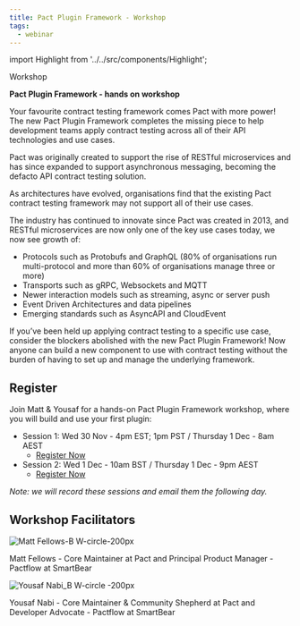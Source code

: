 ```yaml
---
title: Pact Plugin Framework - Workshop
tags:
  - webinar
---
```


import Highlight from '../../src/components/Highlight';

<Highlight color="#25c2a0">Workshop</Highlight><p/>

**Pact Plugin Framework - hands on workshop**

Your favourite contract testing framework comes Pact with more power! The new Pact Plugin Framework completes the missing piece to help development teams apply contract testing across all of their API technologies and use cases.

Pact was originally created to support the rise of RESTful microservices and has since expanded to support asynchronous messaging, becoming the defacto API contract testing solution.

As architectures have evolved, organisations find that the existing Pact contract testing framework may not support all of their use cases.

The industry has continued to innovate since Pact was created in 2013, and RESTful microservices are now only one of the key use cases today, we now see growth of:

* Protocols such as Protobufs and GraphQL (80% of organisations run multi-protocol and more than 60% of organisations manage three or more)
* Transports such as gRPC, Websockets and MQTT
* Newer interaction models such as streaming, async or server push
* Event Driven Architectures and data pipelines
* Emerging standards such as AsyncAPI and CloudEvent

If you’ve been held up applying contract testing to a specific use case, consider the blockers abolished with the new Pact Plugin Framework! Now anyone can build a new component to use with contract testing without the burden of having to set up and manage the underlying framework.

Register
---

Join Matt & Yousaf for a hands-on Pact Plugin Framework workshop, where you will build and use your first plugin: 

* Session 1: Wed 30 Nov - 4pm EST; 1pm PST / Thursday 1 Dec - 8am AEST
  * [Register Now](https://smartbear.zoom.us/webinar/register/WN_JnLf8Gm8TminRlZDkoZJXQ)
* Session 2: Wed 1 Dec - 10am BST / Thursday 1 Dec - 9pm AEST
  * [Register Now](https://smartbear.zoom.us/webinar/register/WN_HESBWkhITTa5uaqCA0BGag)

*Note: we will record these sessions and email them the following day.*

Workshop Facilitators
---

![Matt Fellows-B W-circle-200px](https://user-images.githubusercontent.com/70673937/197754384-2d05b939-add8-499c-8f40-3fc2af160e03.png)

Matt Fellows - Core Maintainer at Pact and Principal Product Manager - Pactflow at SmartBear

![Yousaf Nabi_B W-circle -200px](https://user-images.githubusercontent.com/70673937/197754405-896450b2-35a0-49b5-840b-35b9b8b986f3.png)

Yousaf Nabi - Core Maintainer & Community Shepherd at Pact and Developer Advocate - Pactflow at SmartBear
